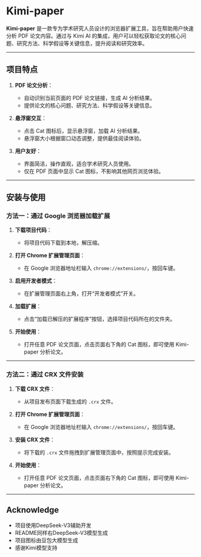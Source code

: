 # Kimi-paper

**Kimi-paper** 是一款专为学术研究人员设计的浏览器扩展工具，旨在帮助用户快速分析 PDF 论文内容。通过与 Kimi AI 的集成，用户可以轻松获取论文的核心问题、研究方法、科学假设等关键信息，提升阅读和研究效率。

---

## 项目特点

1. **PDF 论文分析**：
   - 自动识别当前页面的 PDF 论文链接，生成 AI 分析结果。
   - 提供论文的核心问题、研究方法、科学假设等关键信息。

2. **悬浮窗交互**：
   - 点击 Cat 图标后，显示悬浮窗，加载 AI 分析结果。
   - 悬浮窗大小根据窗口动态调整，提供最佳阅读体验。

3. **用户友好**：
   - 界面简洁，操作直观，适合学术研究人员使用。
   - 仅在 PDF 页面中显示 Cat 图标，不影响其他网页浏览体验。

---

## 安装与使用

### 方法一：通过 Google 浏览器加载扩展

1. **下载项目代码**：
   - 将项目代码下载到本地，解压缩。

2. **打开 Chrome 扩展管理页面**：
   - 在 Google 浏览器地址栏输入 `chrome://extensions/`，按回车键。

3. **启用开发者模式**：
   - 在扩展管理页面右上角，打开“开发者模式”开关。

4. **加载扩展**：
   - 点击“加载已解压的扩展程序”按钮，选择项目代码所在的文件夹。

5. **开始使用**：
   - 打开任意 PDF 论文页面，点击页面右下角的 Cat 图标，即可使用 Kimi-paper 分析论文。

---

### 方法二：通过 CRX 文件安装

1. **下载 CRX 文件**：
   - 从项目发布页面下载生成的 `.crx` 文件。

2. **打开 Chrome 扩展管理页面**：
   - 在 Google 浏览器地址栏输入 `chrome://extensions/`，按回车键。

3. **安装 CRX 文件**：
   - 将下载的 `.crx` 文件拖拽到扩展管理页面中，按照提示完成安装。

4. **开始使用**：
   - 打开任意 PDF 论文页面，点击页面右下角的 Cat 图标，即可使用 Kimi-paper 分析论文。

---

## Acknowledge

- 项目使用DeepSeek-V3辅助开发
- README同样右DeepSeek-V3模型生成
- 项目图标由豆包大模型生成
- 感谢Kimi模型支持

